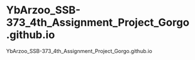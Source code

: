 # YbArzoo_SSB-373_4th_Assignment_Project_Gorgo.github.io
YbArzoo_SSB-373_4th_Assignment_Project_Gorgo.github.io
